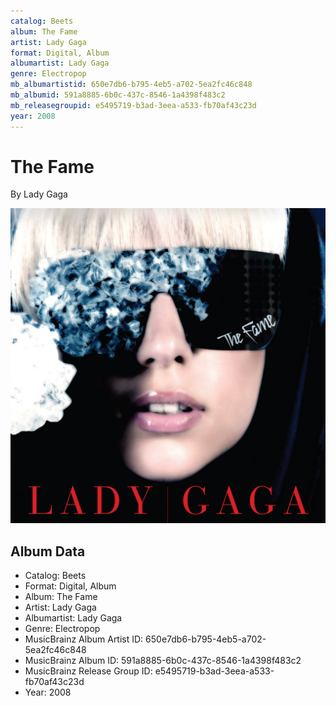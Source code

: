 ```yaml
---
catalog: Beets
album: The Fame
artist: Lady Gaga
format: Digital, Album
albumartist: Lady Gaga
genre: Electropop
mb_albumartistid: 650e7db6-b795-4eb5-a702-5ea2fc46c848
mb_albumid: 591a8885-6b0c-437c-8546-1a4398f483c2
mb_releasegroupid: e5495719-b3ad-3eea-a533-fb70af43c23d
year: 2008
---
```


# The Fame

By Lady Gaga

![](../../assets/beetscovers/Lady_Gaga-The_Fame.jpg)

## Album Data

- Catalog: Beets
- Format: Digital, Album
- Album: The Fame
- Artist: Lady Gaga
- Albumartist: Lady Gaga
- Genre: Electropop
- MusicBrainz Album Artist ID: 650e7db6-b795-4eb5-a702-5ea2fc46c848
- MusicBrainz Album ID: 591a8885-6b0c-437c-8546-1a4398f483c2
- MusicBrainz Release Group ID: e5495719-b3ad-3eea-a533-fb70af43c23d
- Year: 2008

